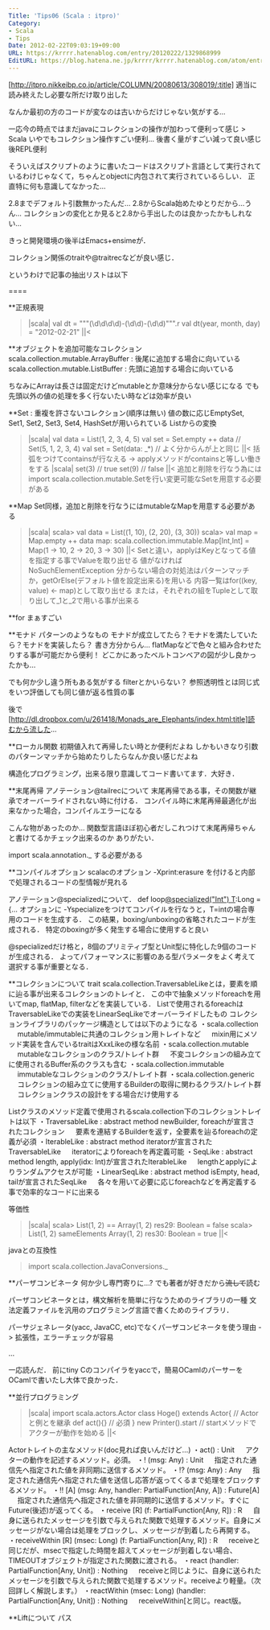 ```yaml
---
Title: 'Tips06 (Scala : itpro)'
Category:
- Scala
- Tips
Date: 2012-02-22T09:03:19+09:00
URL: https://krrrr.hatenablog.com/entry/20120222/1329868999
EditURL: https://blog.hatena.ne.jp/krrrr/krrrr.hatenablog.com/atom/entry/11696248318756262976
---
```


[http://itpro.nikkeibp.co.jp/article/COLUMN/20080613/308019/:title]
適当に読み終えたし必要な所だけ取り出した

なんか最初の方のコードが変なのは古いからだけじゃない気がする...

一応今の時点ではまだjavaにコレクションの操作が加わって便利って感じ > Scala
いやでもコレクション操作すごい便利…
後書く量がすごい減って良い感じ
後REPL便利

そういえばスクリプトのように書いたコードはスクリプト言語として実行されているわけじゃなくて，ちゃんとobjectに内包されて実行されているらしい．
正直特に何も意識してなかった…

2.8までデフォルト引数無かったんだ…
2.8からScala始めたゆとりだから…うん…
コレクションの変化とか見ると2.8から手出したのは良かったかもしれない...

きっと開発環境の後半はEmacs+ensimeが．

コレクション関係のtraitや@traitrecなどが良い感じ．

というわけで記事の抽出リストは以下

====

**正規表現
>|scala|
val dt = """(\d\d\d\d)-(\d\d)-(\d\d)""".r
val dt(year, month, day) = "2012-02-21"
||<

**オブジェクトを追加可能なコレクション
scala.collection.mutable.ArrayBuffer : 後尾に追加する場合に向いている
scala.collection.mutable.ListBuffer : 先頭に追加する場合に向いている

ちなみにArrayは長さは固定だけどmutableとか意味分からない感じになる
でも先頭以外の値の処理を多く行ないたい時などは効率が良い

**Set : 重複を許さないコレクション(順序は無い)
値の数に応じEmptySet, Set1, Set2, Set3, Set4, HashSetが用いられている
Listからの変換
>|scala|
val data = List(1, 2, 3, 4, 5)
val set = Set.empty ++ data // Set(5, 1, 2, 3, 4)
val set = Set(data: _*) // よく分からんが上と同じ
||<
括弧をつけてcontainsが行なえる -> applyメソッドがcontainsと等しい働きをする
>|scala|
set(3) // true
set(9) // false
||<
追加と削除を行なう為にはimport scala.collection.mutable.Setを行い変更可能なSetを用意する必要がある

**Map
Set同様，追加と削除を行なうにはmutableなMapを用意する必要がある
>|scala|
scala> val data = List((1, 10), (2, 20), (3, 30))
scala> val map = Map.empty ++ data
map: scala.collection.immutable.Map[Int,Int] = Map(1 -> 10, 2 -> 20, 3 -> 30)
||<
Setと違い，applyはKeyとなってる値を指定する事でValueを取り出せる
値がなければNoSuchElementException
分からない場合の対処法はパターンマッチか，getOrElse(デフォルト値を設定出来る)を用いる
内容一覧はfor((key, value) <- map)として取り出せる
または，それぞれの組をTupleとして取り出して_1と_2で用いる事が出来る

**for
まぁすごい

**モナド
パターンのようなもの
モナドが成立してたら？モナドを満たしていたら？モナドを実装したら？
書き方分からん…
flatMapなどで色々と組み合わせたりする事が可能だから便利！
どこかにあったベルトコンベアの図が少し良かったかも…

でも何か少し違う所もある気がする
filterとかいらない？
参照透明性とは同じ式をいつ評価しても同じ値が返る性質の事

後で[http://dl.dropbox.com/u/261418/Monads_are_Elephants/index.html:title]読むから流した...

**ローカル関数
初期値入れて再帰したい時とか便利だよね
しかもいきなり引数のパターンマッチから始めたりしたらなんか良い感じだよね

構造化プログラミング，出来る限り意識してコード書いてます．大好き．

**末尾再帰
アノテーション@tailrecについて
末尾再帰である事，その関数が継承でオーバーライドされない時に付ける．
コンパイル時に末尾再帰最適化が出来なかった場合，コンパイルエラーになる

こんな物があったのか…
関数型言語ほぼ初心者だしこれつけて末尾再帰ちゃんと書けてるかチェック出来るのか
ありがたい．

import scala.annotation._ する必要がある

**コンパイルオプション
scalacのオプション -Xprint:erasure を付けると内部で処理されるコードの型情報が見れる

アノテーション@specializedについて．
 def loop[@specialized("Int") T](a:Array[T],g:Func[T]):Long = {…
オプションに -Yspecializeをつけてコンパイルを行なうと，T=intの場合専用のコードを生成する．
この結果，boxing/unboxingの省略されたコードが生成される．
特定のboxingが多く発生する場合に使用すると良い

@specializedだけ格と，8個のプリミティブ型とUnit型に特化した9個のコードが生成される．
よってパフォーマンスに影響のある型パラメータをよく考えて選択する事が重要となる．

**コレクションについて
trait scala.collection.TraversableLikeとは，要素を順に辿る事が出来るコレクションのトレイと．
この中で抽象メソッドforeachを用いてmap, flatMap, filterなどを実装している．
Listで使用されるforeachはTraversableLikeでの実装をLinearSeqLikeでオーバーライドしたもの
コレクションライブラリのパッケージ構造としては以下のようになる
・scala.collection
　	mutable/immutableに共通のコレクション用トレイトなど
　	mixin用にメソッド実装を含んでいるtraitはXxxLikeの様な名前
・scala.collection.mutable
　	mutableなコレクションのクラス/トレイト群
　	不変コレクションの組み立てに使用されるBuffer系のクラスも含む
・scala.collection.immutable
　	immutableなコレクションのクラス/トレイト群
・scala.collection.generic
　	コレクションの組み立てに使用するBuilderの取得に関わるクラス/トレイト群
　	コレクションクラスの設計をする場合だけ使用する

Listクラスのメソッド定義で使用されるscala.collection下のコレクショントレイトは以下
・TraversableLike : abstract method newBuilder, foreachが宣言されたコレクション
　	要素を連結するBuilderを返す，全要素を辿るforeachの定義が必須
・IterableLike : abstract method iteratorが宣言されたTraversableLike
　	iteratorによりforeachを再定義可能
・SeqLike : abstract method length, apply(idx: Int)が宣言されたIterableLike
　	lengthとapplyによりランダムアクセスが可能
・LinearSeqLike : abstract method isEmpty, head, tailが宣言されたSeqLike
　	各々を用いて必要に応じforeachなどを再定義する事で効率的なコードに出来る

等価性
>|scala|
scala> List(1, 2) == Array(1, 2)
res29: Boolean = false
scala> List(1, 2) sameElements Array(1, 2)
res30: Boolean = true
||<

javaとの互換性
> import scala.collection.JavaConversions._

**パーザコンビネータ
何か少し専門寄りに…?
でも著者が好きだから<s>流して</s>読む

パーザコンビネータとは，構文解析を簡単に行なうためのライブラリの一種
文法定義ファイルを汎用のプログラミング言語で書くためのライブラリ．

パーサジェネレータ(yacc, JavaCC, etc)でなくパーザコンビネータを使う理由
-> 拡張性，エラーチェックが容易

…

一応読んだ．
前にtiny Cのコンパイラをyaccで，簡易OCamlのパーサーをOCamlで書いたし大体で良かった．

**並行プログラミング
>|scala|
import scala.actors.Actor
class Hoge() extends Actor{ // Actorと例とを継承
	def act(){} // 必須
}
new Printer().start // startメソッドでアクターが動作を始める
||<

Actorトレイトの主なメソッド(doc見れば良いんだけど…)
・act() : Unit
　	アクターの動作を記述するメソッド。必須。
・! (msg: Any) : Unit
　	指定された通信先へ指定された値を非同期に送信するメソッド。
・!? (msg: Any) : Any
　	指定された通信先へ指定された値を送信し応答が返ってくるまで処理をブロックするメソッド。
・!! [A] (msg: Any, handler: PartialFunction[Any, A]) : Future[A]
　	指定された通信先へ指定された値を非同期的に送信するメソッド。すぐにFuture(後述)が返ってくる。
・receive [R] (f: PartialFunction[Any, R]) : R
　	自身に送られたメッセージを引数で与えられた関数で処理するメソッド。自身にメッセージがない場合は処理をブロックし、メッセージが到着したら再開する。
・receiveWithin [R] (msec: Long) (f: PartialFunction[Any, R]) : R
　	receiveと同じだが、msecで指定した時間を超えてメッセージが到着しない場合、TIMEOUTオブジェクトが指定された関数に渡される。
・react (handler: PartialFunction[Any, Unit]) : Nothing
　	receiveと同じように、自身に送られたメッセージを引数で与えられた関数で処理するメソッド。receiveより軽量。（次回詳しく解説します。）
・reactWithin (msec: Long) (handler: PartialFunction[Any, Unit]) : Nothing
　	receiveWithin[と同じ。react版。

**Liftについて
パス
